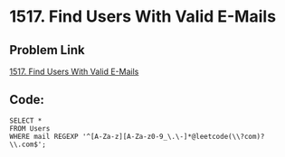 # 1517. Find Users With Valid E-Mails

## Problem Link
[1517. Find Users With Valid E-Mails](https://leetcode.com/u/UjjwalMishra1/)

## Code:

```
SELECT *
FROM Users
WHERE mail REGEXP '^[A-Za-z][A-Za-z0-9_\.\-]*@leetcode(\\?com)?\\.com$';
